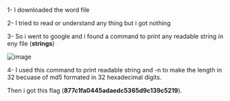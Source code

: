1- I downloaded the word file

2- I tried to read or understand any thing but i got nothing

3- So i went to google and i found a command to print any readable string in eny file (**strings**)

![image](https://user-images.githubusercontent.com/93736341/233186049-b3dcb3b3-a1ed-4260-bef2-a1d2e6c1c35d.png)

4- I used this command to print readable string and -n to make the length in 32 becuase of md5 formated in 32 hexadecimal digits.

Then i got this flag (**877c1fa0445adaedc5365d9c139c5219**).
